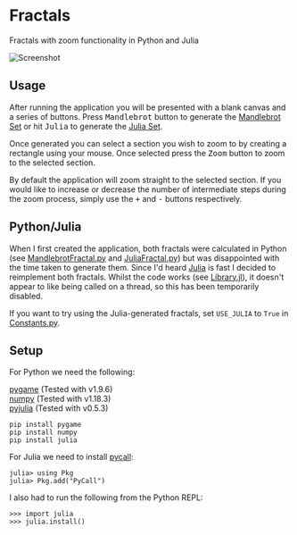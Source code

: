 # Fractals
Fractals with zoom functionality in Python and Julia

![Screenshot](https://github.com/James-P-D/Fractals/blob/master/screenshot.gif)

## Usage

After running the application you will be presented with a blank canvas and a series of buttons. Press <kbd>Mandlebrot</kbd> button to generate the [Mandlebrot Set](https://en.wikipedia.org/wiki/Mandelbrot_set) or hit <kbd>Julia</kbd> to generate the [Julia Set](https://en.wikipedia.org/wiki/Julia_set).

Once generated you can select a section you wish to zoom to by creating a rectangle using your mouse. Once selected press the <kbd>Zoom</kbd> button to zoom to the selected section.

By default the application will zoom straight to the selected section. If you would like to increase or decrease the number of intermediate steps during the zoom process, simply use the <kbd>+</kbd> and <kbd>-</kbd> buttons respectively.

## Python/Julia

When I first created the application, both fractals were calculated in Python (see [MandlebrotFractal.py](https://github.com/James-P-D/Fractals/blob/master/src/Fractals/Fractals/MandlebrotFractal.py) and [JuliaFractal.py](https://github.com/James-P-D/Fractals/blob/master/src/Fractals/Fractals/JuliaFractal.py)) but was disappointed with the time taken to generate them. Since I'd heard [Julia](https://julialang.org/) is fast I decided to reimplement both fractals. Whilst the code works (see [Library.jl](https://github.com/James-P-D/Fractals/blob/master/src/Fractals/Fractals/Library.jl)), it doesn't appear to like being called on a thread, so this has been temporarily disabled.

If you want to try using the Julia-generated fractals, set `USE_JULIA` to `True` in [Constants.py](https://github.com/James-P-D/Fractals/blob/master/src/Fractals/Fractals/Constants.py).

## Setup

For Python we need the following:

[pygame](https://www.pygame.org/news) (Tested with v1.9.6)  
[numpy](https://numpy.org/) (Tested with v1.18.3)  
[pyjulia](https://github.com/JuliaPy/pyjulia) (Tested with v0.5.3)  

```
pip install pygame
pip install numpy
pip install julia
```

For Julia we need to install [pycall](https://github.com/JuliaPy/PyCall.jl):

```
julia> using Pkg
julia> Pkg.add("PyCall")
```

I also had to run the following from the Python REPL:

```
>>> import julia
>>> julia.install()
```
